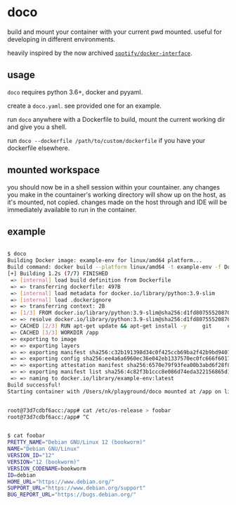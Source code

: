 # doco

build and mount your container with your current pwd mounted.
useful for developing in different environments.

heavily inspired by the now archived [`spotify/docker-interface`](https://github.com/spotify/docker_interface).


## usage

`doco` requires python 3.6+, docker and pyyaml.

create a `doco.yaml`. see provided one for an example.

run `doco` anywhere with a Dockerfile to build, mount the current working dir and give you a shell.

run `doco --dockerfile /path/to/custom/dockerfile` if you have your dockerfile elsewhere.

## mounted workspace

you should now be in a shell session within your countainer. any changes you make in the countainer's working directory will show up on the host, as it's mounted, not copied.
changes made on the host through and IDE will be immediately available to run in the container.



## example


```bash

$ doco
Building Docker image: example-env for linux/amd64 platform...
Build command: docker build --platform linux/amd64 -t example-env -f Dockerfile .
[+] Building 1.2s (7/7) FINISHED                                                                                                                              docker:desktop-linux
 => [internal] load build definition from Dockerfile                                                                                                                          0.0s
 => => transferring dockerfile: 497B                                                                                                                                          0.0s
 => [internal] load metadata for docker.io/library/python:3.9-slim                                                                                                            1.0s
 => [internal] load .dockerignore                                                                                                                                             0.0s
 => => transferring context: 2B                                                                                                                                               0.0s
 => [1/3] FROM docker.io/library/python:3.9-slim@sha256:d1fd807555208707ec95b284afd10048d0737e84b5f2d6fdcbed2922b9284b56                                                      0.0s
 => => resolve docker.io/library/python:3.9-slim@sha256:d1fd807555208707ec95b284afd10048d0737e84b5f2d6fdcbed2922b9284b56                                                      0.0s
 => CACHED [2/3] RUN apt-get update && apt-get install -y     git     curl     build-essential     --no-install-recommends     && rm -rf /var/lib/apt/lists/*                 0.0s
 => CACHED [3/3] WORKDIR /app                                                                                                                                                 0.0s
 => exporting to image                                                                                                                                                        0.0s
 => => exporting layers                                                                                                                                                       0.0s
 => => exporting manifest sha256:c32b191398d34c0f425ccb69ba2f42b9bd9407ec08f9c8985730b8b66421b28c                                                                             0.0s
 => => exporting config sha256:ee4a6a6960ec36e042eb1337570ec0fc666f601797fe9fac39377acdacb81eea                                                                               0.0s
 => => exporting attestation manifest sha256:6570e79f93fea00b3abd6f28f81164e5a7bf6ab5dd0205d1c5e88338312c1825                                                                 0.0s
 => => exporting manifest list sha256:4c82f3b1ccc8e086d74eda322156865d12612f1ec840ca0315197f8faaf9c6b5                                                                        0.0s
 => => naming to docker.io/library/example-env:latest                                                                                                                         0.0s
Build successful!
Starting container with /Users/nk/playground/doco mounted at /app on linux/amd64 platform...


root@73d7cdbf6acc:/app# cat /etc/os-release > foobar
root@73d7cdbf6acc:/app# ^C


$ cat foobar
PRETTY_NAME="Debian GNU/Linux 12 (bookworm)"
NAME="Debian GNU/Linux"
VERSION_ID="12"
VERSION="12 (bookworm)"
VERSION_CODENAME=bookworm
ID=debian
HOME_URL="https://www.debian.org/"
SUPPORT_URL="https://www.debian.org/support"
BUG_REPORT_URL="https://bugs.debian.org/"
```
